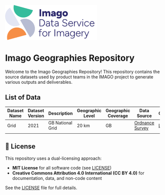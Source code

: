
<img src="assets/Imago-logo.png" alt="Imago Logo" width="300"/>

# Imago Geographies Repository

Welcome to the Imago Geographies Repository!
This repository contains the source datasets used by product teams in the IMAGO project to generate various outputs and deliverables.

## List of Data

| Dataset Name  | Dataset Version | Description      | Geographic Level | Geographic Coverage  | Data Source                                                                                       | Code         | Download         |
|---------------|-----------------|------------------|-------------------|---------------------|---------------------------------------------------------------------------------------------------|--------------|------------------|
| Grid          |2021             | GB National Grid | 20 km             |GB                   | [Ordnance Survey](https://github.com/OrdnanceSurvey/OS-British-National-Grids?tab=readme-ov-file) |[Link](https://github.com/Imago-SDRUK/geographies/blob/main/src/GB.Grid.20km.py)      |[Link](https://theuniversityofliverpool.sharepoint.com/:u:/r/sites/imago-O365-Team/Shared%20Documents/01.%20Imago%20delivery%20(General)/09.%20Imago%20Data/Geographies/uk_20km_grid.gpkg.zip?csf=1&web=1&e=FBHhY5)          |
|               |                 |                  |                   |                     |                                                                                                   |              |                  |


## 🙋 License

This repository uses a dual-licensing approach:

- **MIT License** for all software code (see [LICENSE](LICENSE))
- **Creative Commons Attribution 4.0 International (CC BY 4.0)** for documentation, data, and non-code content

See the [LICENSE](LICENSE) file for full details.
